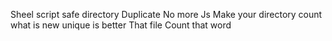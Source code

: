 Sheel script
safe directory
Duplicate
No more Js
Make your directory count
what is new
unique is better
That file
Count that word
